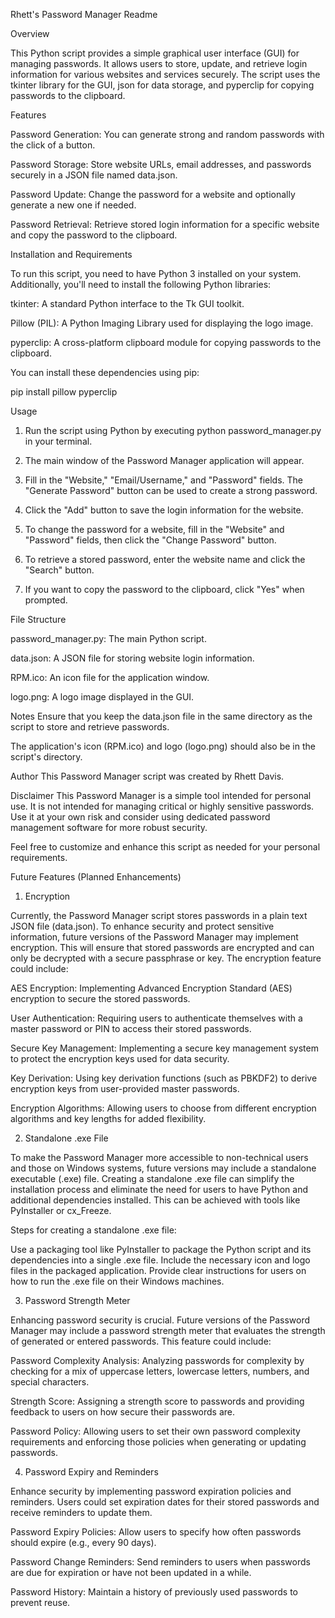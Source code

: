 Rhett's Password Manager Readme

Overview

This Python script provides a simple graphical user interface (GUI) for managing passwords. It allows users to store, update, and retrieve login information for various websites and services securely. The script uses the tkinter library for the GUI, json for data storage, and pyperclip for copying passwords to the clipboard.

Features

Password Generation: You can generate strong and random passwords with the click of a button.

Password Storage: Store website URLs, email addresses, and passwords securely in a JSON file named data.json.

Password Update: Change the password for a website and optionally generate a new one if needed.

Password Retrieval: Retrieve stored login information for a specific website and copy the password to the clipboard.

Installation and Requirements

To run this script, you need to have Python 3 installed on your system. Additionally, you'll need to install the following Python libraries:

tkinter: A standard Python interface to the Tk GUI toolkit.

Pillow (PIL): A Python Imaging Library used for displaying the logo image.

pyperclip: A cross-platform clipboard module for copying passwords to the clipboard.

You can install these dependencies using pip:

pip install pillow pyperclip

Usage
1. Run the script using Python by executing python password_manager.py in your terminal.

2. The main window of the Password Manager application will appear.

3. Fill in the "Website," "Email/Username," and "Password" fields. The "Generate Password" button can be used to create a strong password.

4. Click the "Add" button to save the login information for the website.

5. To change the password for a website, fill in the "Website" and "Password" fields, then click the "Change Password" button.

6. To retrieve a stored password, enter the website name and click the "Search" button.

7. If you want to copy the password to the clipboard, click "Yes" when prompted.

File Structure

password_manager.py: The main Python script.

data.json: A JSON file for storing website login information.

RPM.ico: An icon file for the application window.

logo.png: A logo image displayed in the GUI.

Notes
Ensure that you keep the data.json file in the same directory as the script to store and retrieve passwords.

The application's icon (RPM.ico) and logo (logo.png) should also be in the script's directory.

Author
This Password Manager script was created by Rhett Davis.

Disclaimer
This Password Manager is a simple tool intended for personal use. It is not intended for managing critical or highly sensitive passwords. Use it at your own risk and consider using dedicated password management software for more robust security.

Feel free to customize and enhance this script as needed for your personal requirements.

Future Features (Planned Enhancements)
1. Encryption

Currently, the Password Manager script stores passwords in a plain text JSON file (data.json). To enhance security and protect sensitive information, future versions of the Password Manager may implement encryption. This will ensure that stored passwords are encrypted and can only be decrypted with a secure passphrase or key. The encryption feature could include:

AES Encryption: Implementing Advanced Encryption Standard (AES) encryption to secure the stored passwords.

User Authentication: Requiring users to authenticate themselves with a master password or PIN to access their stored passwords.

Secure Key Management: Implementing a secure key management system to protect the encryption keys used for data security.

Key Derivation: Using key derivation functions (such as PBKDF2) to derive encryption keys from user-provided master passwords.

Encryption Algorithms: Allowing users to choose from different encryption algorithms and key lengths for added flexibility.

2. Standalone .exe File
   
To make the Password Manager more accessible to non-technical users and those on Windows systems, future versions may include a standalone executable (.exe) file. Creating a standalone .exe file can simplify the installation process and eliminate the need for users to have Python and additional dependencies installed. This can be achieved with tools like PyInstaller or cx_Freeze.

Steps for creating a standalone .exe file:

Use a packaging tool like PyInstaller to package the Python script and its dependencies into a single .exe file.
Include the necessary icon and logo files in the packaged application.
Provide clear instructions for users on how to run the .exe file on their Windows machines.

3. Password Strength Meter
   
Enhancing password security is crucial. Future versions of the Password Manager may include a password strength meter that evaluates the strength of generated or entered passwords. This feature could include:

Password Complexity Analysis: Analyzing passwords for complexity by checking for a mix of uppercase letters, lowercase letters, numbers, and special characters.

Strength Score: Assigning a strength score to passwords and providing feedback to users on how secure their passwords are.

Password Policy: Allowing users to set their own password complexity requirements and enforcing those policies when generating or updating passwords.

4. Password Expiry and Reminders
   
Enhance security by implementing password expiration policies and reminders. Users could set expiration dates for their stored passwords and receive reminders to update them.

Password Expiry Policies: Allow users to specify how often passwords should expire (e.g., every 90 days).

Password Change Reminders: Send reminders to users when passwords are due for expiration or have not been updated in a while.

Password History: Maintain a history of previously used passwords to prevent reuse.
